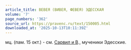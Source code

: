 ```yaml
---
article_title: ВЕВЕЯ (ВИВЕЯ, ФЕВЕЯ) ЭДЕССКАЯ
volume: '7'
page_numbers: '362'
source_url: https://pravenc.ru/text/150005.html
downloaded_at: '2025-10-13T10:11:39Z'
---
```


мц. (пам. 15 окт.) - см. [Сарвил и В](<https://pravenc.ru/text/Сарвил и В.html>)., мученики Эдесские.
